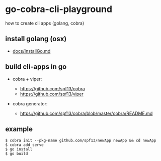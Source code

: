 # go-cobra-cli-playground
how to create cli apps (golang, cobra)

## install golang (osx)

- [docs/InstallGo.md](docs/InstallGo.md)

## build cli-apps in go

- cobra + viper:
    - https://github.com/spf13/cobra
    - https://github.com/spf13/viper
    
- cobra generator:
    - https://github.com/spf13/cobra/blob/master/cobra/README.md    
    
## example
```
$ cobra init --pkg-name github.com/spf13/newApp newApp && cd newApp
$ cobra add serve
$ go install
$ go build

```
    
